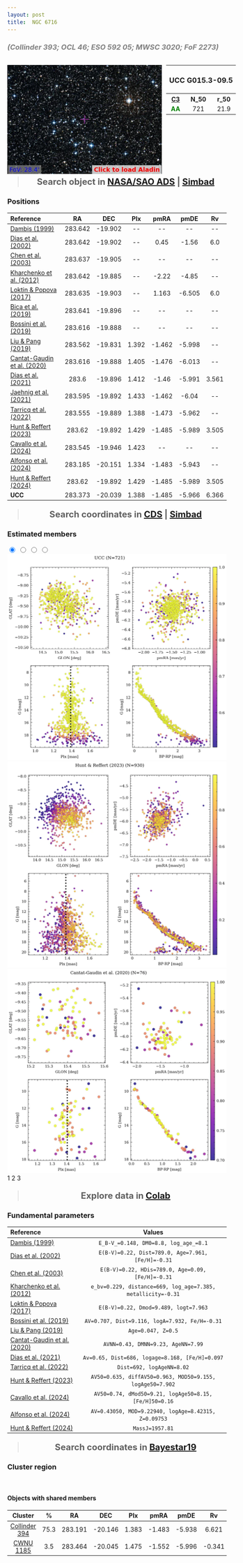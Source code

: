 ```yaml
---
layout: post
title:  NGC 6716
---
```

<h3><span style="color: #808080;"><i>(Collinder 393; OCL 46; ESO 592 05; MWSC 3020; FoF 2273)</i></span></h3><div style="display: flex; justify-content: space-between; width:720px;height:250px">
<div style="text-align: center;">

<!-- Static image + data attributes for FOV and target -->
<img id="aladin_img"
     data-umami-event="aladin_load"
     src="https://raw.githubusercontent.com/ucc23/Q1N/main/plots/ngc6716_aladin.webp"
     alt="Click to load Aladin Lite" 
     style="width:355px;height:250px; cursor: pointer;"
     data-fov="0.73" 
     data-target="283.373 -20.039"/>
<!-- Div to contain Aladin Lite viewer -->
<div id="aladin-lite-div" style="width:355px;height:250px;display:none;"></div>
<!-- Aladin Lite script (will be loaded after the image is clicked) -->
<script src="{{ site.baseurl }}/scripts/aladin_load.js"></script>

</div>
<!-- Left block -->

<table style="width:355px;height:250px;">
  <!-- Row 1 (title) -->
  <tr>
    <td colspan="5"><h3>UCC G015.3-09.5</h3></td>
  </tr>
  <!-- Row 2 -->
  <tr>
    <th style="text-align: center;"><a href="https://ucc.ar/faq#what-is-the-c3-parameter" title="Combined class">C3</a></th>
    <th style="text-align: center;"><div title="Stars with membership probability >50%">N_50</div></th>
    <th style="text-align: center;"><div title="Radius that contains half the members [arcmin]">r_50</div></th>
  </tr>
  <!-- Row 3 -->
  <tr>
    <td style="text-align: center;"><span style="color: green; font-weight: bold;">A</span><span style="color: green; font-weight: bold;">A</span></td>
    <td style="text-align: center;">721</td>
    <td style="text-align: center;">21.9</td>
  </tr>
</table>
</div>

> <p style="text-align:center; font-weight: bold; font-size:20px">Search object in <a data-umami-event="nasa_search" href="https://ui.adsabs.harvard.edu/search/q=%20collection%3Aastronomy%20body%3A%22NGC%206716%22&sort=date%20desc%2C%20bibcode%20desc&p_=0" target="_blank">NASA/SAO ADS</a> | <a data-umami-event="simbad_search" href="https://simbad.cds.unistra.fr/simbad/sim-id-refs?Ident=ngc6716" target="_blank">Simbad</a></p>


### Positions

| Reference    | RA    | DEC   | Plx  | pmRA  | pmDE   |  Rv  |
| :---         | :---: | :---: | :---: | :---: | :---: | :---: |
|[Dambis (1999)](https://ui.adsabs.harvard.edu/abs/1999AstL...25....7D) | 283.642 | -19.902 | -- | -- | -- | -- |
|[Dias et al. (2002)](https://ui.adsabs.harvard.edu/abs/2002A%26A...389..871D) | 283.642 | -19.902 | -- | 0.45 | -1.56 | 6.0 |
|[Chen et al. (2003)](https://ui.adsabs.harvard.edu/abs/2003AJ....125.1397C) | 283.637 | -19.905 | -- | -- | -- | -- |
|[Kharchenko et al. (2012)](https://ui.adsabs.harvard.edu/abs/2012A%26A...543A.156K) | 283.642 | -19.885 | -- | -2.22 | -4.85 | -- |
|[Loktin & Popova (2017)](https://ui.adsabs.harvard.edu/abs/2017AstBu..72..257L) | 283.635 | -19.903 | -- | 1.163 | -6.505 | 6.0 |
|[Bica et al. (2019)](https://ui.adsabs.harvard.edu/abs/2019AJ....157...12B) | 283.641 | -19.896 | -- | -- | -- | -- |
|[Bossini et al. (2019)](https://ui.adsabs.harvard.edu/abs/2019A%26A...623A.108B) | 283.616 | -19.888 | -- | -- | -- | -- |
|[Liu & Pang (2019)](https://ui.adsabs.harvard.edu/abs/2019ApJS..245...32L) | 283.562 | -19.831 | 1.392 | -1.462 | -5.998 | -- |
|[Cantat-Gaudin et al. (2020)](https://ui.adsabs.harvard.edu/abs/2020A%26A...640A...1C) | 283.616 | -19.888 | 1.405 | -1.476 | -6.013 | -- |
|[Dias et al. (2021)](https://ui.adsabs.harvard.edu/abs/2021MNRAS.504..356D) | 283.6 | -19.896 | 1.412 | -1.46 | -5.991 | 3.561 |
|[Jaehnig et al. (2021)](https://ui.adsabs.harvard.edu/abs/2021ApJ...923..129J) | 283.595 | -19.892 | 1.433 | -1.462 | -6.04 | -- |
|[Tarricq et al. (2022)](https://ui.adsabs.harvard.edu/abs/2022A%26A...659A..59T) | 283.555 | -19.889 | 1.388 | -1.473 | -5.962 | -- |
|[Hunt & Reffert (2023)](https://ui.adsabs.harvard.edu/abs/2023A%26A...673A.114H) | 283.62 | -19.892 | 1.429 | -1.485 | -5.989 | 3.505 |
|[Cavallo et al. (2024)](https://ui.adsabs.harvard.edu/abs/2024AJ....167...12C) | 283.545 | -19.946 | 1.423 | -- | -- | -- |
|[Alfonso et al. (2024)](https://ui.adsabs.harvard.edu/abs/2024A%26A...689A..18A) | 283.185 | -20.151 | 1.334 | -1.483 | -5.943 | -- |
|[Hunt & Reffert (2024)](https://ui.adsabs.harvard.edu/abs/2024A%26A...686A..42H) | 283.62 | -19.892 | 1.429 | -1.485 | -5.989 | 3.505 |
| **UCC** |283.373 | -20.039 | 1.388 | -1.485 | -5.966 | 6.366 |

> <p style="text-align:center; font-weight: bold; font-size:20px">Search coordinates in <a data-umami-event="cds_coord_search" href="https://cdsportal.u-strasbg.fr/?target=283.373,-20.039" target="_blank">CDS</a> | <a data-umami-event="simbad_coord_search" href="https://simbad.cds.unistra.fr/mobile/object_list.html?coord=283.373%20-20.039&output=json&radius=5&userEntry=ngc6716" target="_blank">Simbad</a></p>

### Estimated members

<div class="carousel">
<input type="radio" name="radio-btn" id="slide1" checked>
<input type="radio" name="radio-btn" id="slide1">
<input type="radio" name="radio-btn" id="slide2">
<input type="radio" name="radio-btn" id="slide3">
<div class="slides">
<div class="slide">
<a href="https://raw.githubusercontent.com/ucc23/Q1N/main/plots/UCC/ngc6716.webp" target="_blank">
<img src="https://raw.githubusercontent.com/ucc23/Q1N/main/plots/UCC/ngc6716.webp" alt="NGC 6716 UCC">
</a>
</div>
<div class="slide">
<a href="https://raw.githubusercontent.com/ucc23/Q1N/main/plots/HUNT23/ngc6716.webp" target="_blank">
<img src="https://raw.githubusercontent.com/ucc23/Q1N/main/plots/HUNT23/ngc6716.webp" alt="NGC 6716 HUNT23">
</a>
</div>
<div class="slide">
<a href="https://raw.githubusercontent.com/ucc23/Q1N/main/plots/CANTAT20/ngc6716.webp" target="_blank">
<img src="https://raw.githubusercontent.com/ucc23/Q1N/main/plots/CANTAT20/ngc6716.webp" alt="NGC 6716 CANTAT20">
</a>
</div>
</div>
<div class="indicators">
<label for="slide1">1</label>
<label for="slide2">2</label>
<label for="slide3">3</label>
</div>
</div>


> <p style="text-align:center; font-weight: bold; font-size:20px">Explore data in <a data-umami-event="colab" href="https://colab.research.google.com/github/ucc23/ucc/blob/main/assets/notebook.ipynb" target="_blank">Colab</a></p>


### Fundamental parameters

| Reference |  Values |
| :---      |  :---:  |
| [Dambis (1999)](https://ui.adsabs.harvard.edu/abs/1999AstL...25....7D) | `E_B-V_=0.148, DM0=8.8, log_age_=8.1` |
| [Dias et al. (2002)](https://ui.adsabs.harvard.edu/abs/2002A%26A...389..871D) | `E(B-V)=0.22, Dist=789.0, Age=7.961, [Fe/H]=-0.31` |
| [Chen et al. (2003)](https://ui.adsabs.harvard.edu/abs/2003AJ....125.1397C) | `E(B-V)=0.22, HDis=789.0, Age=0.09, [Fe/H]=-0.31` |
| [Kharchenko et al. (2012)](https://ui.adsabs.harvard.edu/abs/2012A%26A...543A.156K) | `e_bv=0.229, distance=669, log_age=7.385, metallicity=-0.31` |
| [Loktin & Popova (2017)](https://ui.adsabs.harvard.edu/abs/2017AstBu..72..257L) | `E(B-V)=0.22, Dmod=9.489, logt=7.963` |
| [Bossini et al. (2019)](https://ui.adsabs.harvard.edu/abs/2019A%26A...623A.108B) | `AV=0.707, Dist=9.116, logA=7.932, Fe/H=-0.31` |
| [Liu & Pang (2019)](https://ui.adsabs.harvard.edu/abs/2019ApJS..245...32L) | `Age=0.047, Z=0.5` |
| [Cantat-Gaudin et al. (2020)](https://ui.adsabs.harvard.edu/abs/2020A%26A...640A...1C) | `AVNN=0.43, DMNN=9.23, AgeNN=7.99` |
| [Dias et al. (2021)](https://ui.adsabs.harvard.edu/abs/2021MNRAS.504..356D) | `Av=0.65, Dist=686, logage=8.168, [Fe/H]=0.097` |
| [Tarricq et al. (2022)](https://ui.adsabs.harvard.edu/abs/2022A%26A...659A..59T) | `Dist=692, logAgeNN=8.02` |
| [Hunt & Reffert (2023)](https://ui.adsabs.harvard.edu/abs/2023A%26A...673A.114H) | `AV50=0.635, diffAV50=0.963, MOD50=9.155, logAge50=7.902` |
| [Cavallo et al. (2024)](https://ui.adsabs.harvard.edu/abs/2024AJ....167...12C) | `AV50=0.74, dMod50=9.21, logAge50=8.15, [Fe/H]50=0.16` |
| [Alfonso et al. (2024)](https://ui.adsabs.harvard.edu/abs/2024A%26A...689A..18A) | `AV=0.43050, MOD=9.22940, logAge=8.42315, Z=0.09753` |
| [Hunt & Reffert (2024)](https://ui.adsabs.harvard.edu/abs/2024A%26A...686A..42H) | `MassJ=1957.81` |

> <p style="text-align:center; font-weight: bold; font-size:20px">Search coordinates in <a data-umami-event="bayestar" href="http://argonaut.skymaps.info/query?lon=15.149%20&lat=-9.417&coordsys=gal&mapname=bayestar2019" target="_blank">Bayestar19</a></p>


### Cluster region

<html lang="en">
  <body>
    <center>
    <div id="plot-params"
         data-oc-name="ngc6716"
         data-ra-center="283.62"
         data-dec-center="-19.89"
         data-rad-deg="21.9"
         data-plx="1.388">
    </div>
    <div id="plot-container">
        <div id="plot"></div>
    </div>
    <script defer type="module" src="{{ site.baseurl }}/scripts/radec_scatter.js"></script>
    </center>
  </body>
</html>
<br>


#### Objects with shared members

| Cluster | <span title="Percentage of members that this OC shares with the ones listed">%</span>   | RA   | DEC   | Plx   | pmRA  | pmDE  | Rv    |
| :---:   | :-: |:---: | :---: | :---: | :---: | :---: | :---: |
|[Collinder 394](/_clusters/collinder394/)| 75.3 | 283.191 | -20.146 | 1.383 | -1.483 | -5.938 | 6.621 |
|[CWNU 1185](/_clusters/cwnu1185/)| 3.5 | 283.464 | -20.045 | 1.475 | -1.552 | -5.996 | -0.341 |